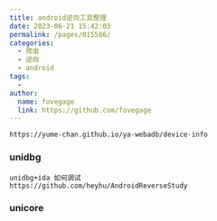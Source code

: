 ```yaml
---
title: android逆向工具整理
date: 2023-06-21 15:42:03
permalink: /pages/015586/
categories:
  - 爬虫
  - 逆向
  - android
tags:
  - 
author: 
  name: fovegage
  link: https://github.com/fovegage
---
```

```
https://yume-chan.github.io/ya-webadb/device-info
```

### unidbg

```
unidbg+ida 如何调试
https://github.com/heyhu/AndroidReverseStudy
```

### unicore